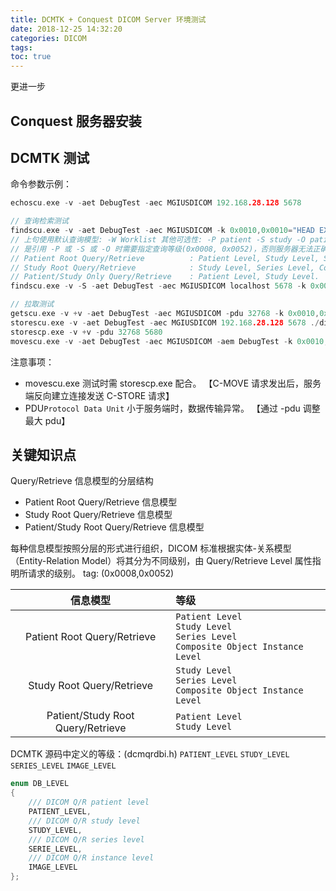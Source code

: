 ```yaml
---
title: DCMTK + Conquest DICOM Server 环境测试
date: 2018-12-25 14:32:20
categories: DICOM
tags:
toc: true
---
```


更进一步

<!-- More -->

## Conquest 服务器安装

## DCMTK 测试

命令参数示例：
``` c
echoscu.exe -v -aet DebugTest -aec MGIUSDICOM 192.168.28.128 5678

// 查询检索测试
findscu.exe -v -aet DebugTest -aec MGIUSDICOM -k 0x0010,0x0010="HEAD EXP2" 192.168.28.128 5678
// 上句使用默认查询模型: -W Worklist 其他可选性: -P patient -S study -O patient/study except worklist 
// 是引用 -P 或 -S 或 -O 时需要指定查询等级(0x0008, 0x0052)，否则服务器无法正确处理。
// Patient Root Query/Retrieve          : Patient Level, Study Level, Series Level, Composite Object Instance Level.
// Study Root Query/Retrieve            : Study Level, Series Level, Composite Object Instance Level.
// Patient/Study Only Query/Retrieve    : Patient Level, Study Level.
findscu.exe -v -S -aet DebugTest -aec MGIUSDICOM localhost 5678 -k 0x0010,0x0010="HEAD EXP2" -k 0x0008,0x0052="STUDY"

// 拉取测试
getscu.exe -v +v -aet DebugTest -aec MGIUSDICOM -pdu 32768 -k 0x0010,0x0010="HEAD EXP2" 192.168.28.128 5678
storescu.exe -v -aet DebugTest -aec MGIUSDICOM 192.168.28.128 5678 ./dicom_package.dcm
storescp.exe -v +v -pdu 32768 5680
movescu.exe -v -aet DebugTest -aec MGIUSDICOM -aem DebugTest -k 0x0010,0x0010="HEAD EXP2" 192.168.28.128 5678
```

注意事项：
* movescu.exe 测试时需 storescp.exe 配合。
 【C-MOVE 请求发出后，服务端反向建立连接发送 C-STORE 请求】
* PDU`Protocol Data Unit` 小于服务端时，数据传输异常。
 【通过 -pdu 调整最大 pdu】


## 关键知识点

Query/Retrieve 信息模型的分层结构

* Patient Root Query/Retrieve 信息模型
* Study Root Query/Retrieve 信息模型
* Patient/Study Root Query/Retrieve 信息模型

每种信息模型按照分层的形式进行组织，DICOM 标准根据实体-关系模型（Entity-Relation Model）将其分为不同级别，由 Query/Retrieve Level 属性指明所请求的级别。
tag: (0x0008,0x0052)

| 信息模型 | 等级 |
|:--------:|:-----|
| Patient Root Query/Retrieve | `Patient Level` <br> `Study Level` <br> `Series Level` <br> `Composite Object Instance Level` |
| Study Root Query/Retrieve | `Study Level` <br> `Series Level` <br> `Composite Object Instance Level` |
| Patient/Study Root Query/Retrieve | `Patient Level` <br> `Study Level` |

DCMTK 源码中定义的等级：(dcmqrdbi.h)
`PATIENT_LEVEL`
`STUDY_LEVEL`
`SERIES_LEVEL`
`IMAGE_LEVEL`

``` c
enum DB_LEVEL
{
    /// DICOM Q/R patient level
    PATIENT_LEVEL,
    /// DICOM Q/R study level
    STUDY_LEVEL,
    /// DICOM Q/R series level
    SERIE_LEVEL,
    /// DICOM Q/R instance level
    IMAGE_LEVEL
};
```

